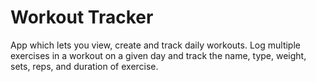 # Workout Tracker
App which lets you view, create and track daily workouts. Log multiple exercises in a workout on a given day and track the name, type, weight, sets, reps, and duration of exercise.
